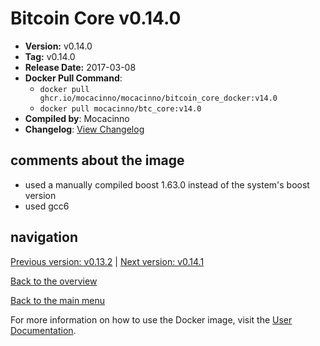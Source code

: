 # Bitcoin Core v0.14.0

- **Version:** v0.14.0
- **Tag:** v0.14.0
- **Release Date:** 2017-03-08
- **Docker Pull Command**:
  - `docker pull ghcr.io/mocacinno/mocacinno/bitcoin_core_docker:v14.0`
  - `docker pull mocacinno/btc_core:v14.0`
- **Compiled by**: Mocacinno
- **Changelog**: [View Changelog](https://github.com/bitcoin/bitcoin/blob/v0.14.0/doc/release-notes.md)

## comments about the image

- used a manually compiled boost 1.63.0 instead of the system's boost version
- used gcc6

## navigation

[Previous version: v0.13.2](./v13.2.md) | [Next version: v0.14.1](./v14.1.md)

[Back to the overview](./Readme.md)

[Back to the main menu](../Readme.md)

For more information on how to use the Docker image, visit the [User Documentation](../userdocs/Readme.md).
